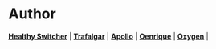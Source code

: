 # Author

[**Healthy Switcher**](https://folick.github.io/Healthy-Switcher/) |
[**Trafalgar**](https://folick.github.io/Trafalgar/) |
[**Apollo**](https://folick.github.io/Apollo/) |
[**Oenrique**](https://folick.github.io/Oenrique/) |
[**Oxygen**](https://folick.github.io/Oxygen/) |
